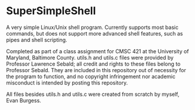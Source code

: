 # SuperSimpleShell

A very simple Linux/Unix shell program. Currently supports most basic commands,
but does not support more advanced shell features, such as pipes and shell scripting.

Completed as part of a class assignment for CMSC 421 at the University of Maryland,
Baltimore County. utils.h and utils.c files were provided by Professor Lawrence Sebald;
all credit and rights to these files belong to Professor Sebald. They are included in 
this repository out of necessity for the program to function, and no copyright
infringement nor academic misconduct is intended by posting this repository.

All files besides utils.h and utils.c were created from scratch by myself, Evan Burgess.

